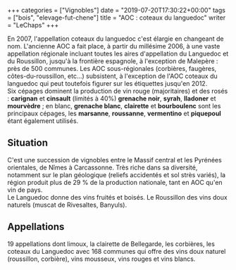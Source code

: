 +++
categories = ["Vignobles"]
date = "2019-07-20T17:30:22+00:00"
tags = ["bois", "elevage-fut-chene"] 
title = "AOC : coteaux du languedoc"
writer = "LeChaps"
+++

En 2007, l'appellation coteaux du languedoc c'est élargie en changeant de nom. L'ancienne AOC a fait place, à partir du millésime 2006, à une vaste appellation régionale incluant toutes les aires d'appellation du Languedoc et du Roussillon, jusqu'à la frontière espagnole, à l'exception de Malepère : près de 500 communes. Les AOC sous-régionales (corbières, faugères, côtes-du-roussillon, etc...) subsistent, à l'exception de l'AOC coteaux du languedoc qui peut toutefois figurer sur les étiquettes jusqu'en 2012.  
Six cépages dominent la production de vin rouge (majoritaires) et des rosés : **carignan** et **cinsault** (limités à 40%) **grenache noir**, **syrah**, **lladoner** et **mourvèdre** ; en blanc, **grenache blanc**, **clairette** et **bourboulenc** sont les principaux cépages, les **marsanne**, **roussanne**, **vermentino** et **piquepoul** étant également utilisés.

## Situation

C'est une succession de vignobles entre le Massif central et les Pyrénées orientales, de Nîmes à Carcassonne. Très riche dans sa diversité, notamment sur le plan géologique (reliefs accidentés et sol strès variés), la région produit plus de 29 % de la production nationale, tant en AOC qu'en vin de pays.  
Le Languedoc donne des vins fruités et boisés. Le Roussillon des vins doux naturels (muscat de Rivesaltes, Banyuls).

## Appellations

19 appellations dont limoux, la clairette de Bellegarde, les corbières, les coteaux du Languedoc avec 168 communes qui offre des vins doux naturel (roussillon, corbière), vins mousseux, vins rouges et vins blancs.